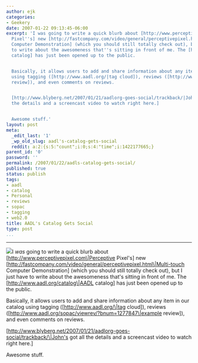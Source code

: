 ```yaml
---
author: ejk
categories:
- Geekery
date: 2007-01-22 09:13:45-06:00
excerpt: 'I was going to write a quick blurb about [http://www.perceptivepixel.com|Perceptive
  Pixel''s] new [http://fastcompany.com/video/general/perceptivepixel.html|Multi-touch
  Computer Demonstration] (which you should still totally check out), but I just have
  to write about the awesomeness that''s sitting in front of me. The [http://www.aadl.org/catalog|AADL
  catalog] has just been opened up to the public.


  Basically, it allows users to add and share information about any item in our catalog
  using tagging ([http://www.aadl.org/|tag cloud]), reviews ([http://www.aadl.org/sopac/viewrev/?bnum=1277847|example
  review]), and even comments on reviews.


  [http://www.blyberg.net/2007/01/21/aadlorg-goes-social/trackback/|John''s got all
  the details and a screencast video to watch right here.]


  Awesome stuff.'
layout: post
meta:
  _edit_last: '1'
  _wp_old_slug: aadl's-catalog-gets-social
  reddit: a:2:{s:5:"count";i:0;s:4:"time";i:1422177665;}
parent_id: '0'
password: ''
permalink: /2007/01/22/aadls-catalog-gets-social/
published: true
status: publish
tags:
- aadl
- catalog
- Personal
- reviews
- sopac
- tagging
- web2.0
title: AADL's Catalog Gets Social
type: post
...
```

---

![](%7B%7B%20site.baseurl%20%7D%7D/assets/2007/01/363136505_59bf2e11e7_m.jpg)I *was* going to write a quick blurb about \[http://www.perceptivepixel.com\|Perceptive Pixel's\] new \[http://fastcompany.com/video/general/perceptivepixel.html\|Multi-touch Computer Demonstration\] (which you should still totally check out), but I just have to write about the awesomeness that's sitting in front of me. The \[http://www.aadl.org/catalog\|AADL catalog\] has just been opened up to the public.

Basically, it allows users to add and share information about any item in our catalog using tagging (\[http://www.aadl.org/\|tag cloud\]), reviews (\[http://www.aadl.org/sopac/viewrev/?bnum=1277847\|example review\]), and even comments on reviews.

\[http://www.blyberg.net/2007/01/21/aadlorg-goes-social/trackback/\|John's got all the details and a screencast video to watch right here.\]

Awesome stuff.
